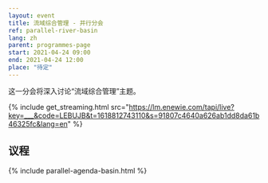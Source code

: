 ```yaml
---
layout: event
title: 流域综合管理 - 并行分会
ref: parallel-river-basin
lang: zh
parent: programmes-page
start: 2021-04-24 09:00
end: 2021-04-24 12:00
place: "待定"
---
```

这一分会将深入讨论“流域综合管理”主题。

{% include get_streaming.html src="https://lm.enewie.com/tapi/live?key=___&code=LEBUJB&t=1618812743110&s=91807c4640a626ab1dd8da61b46325fc&lang=en" %}

## 议程

{% include parallel-agenda-basin.html %}
